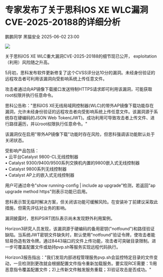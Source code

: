 #  专家发布了关于思科IOS XE WLC漏洞CVE-2025-20188的详细分析   
鹏鹏同学  黑猫安全   2025-06-02 23:00  
  
![](https://mmbiz.qpic.cn/sz_mmbiz_png/8dBEfDPEce9sXQEbl1cgibrsr941GQtlicsEjjS8yylCeC8icaryN30dFAzSqJN1s0ibeWicVJPm9Rtw3EaA1qzCbFQ/640?wx_fmt=png&from=appmsg "")  
  
关于思科IOS XE WLC重大漏洞CVE-2025-20188的细节现已公开， exploitation（利用）风险随之升高。  
  
5月初，思科发布软件更新修复了这个CVSS评分达10分的漏洞。未经身份验证的远程攻击者可利用该漏洞向受影响系统上传任意文件。  
  
攻击者通过向AP镜像下载接口发送特制HTTPS请求即可利用该漏洞，可能获取root权限并执行任意命令。  
  
思科公告称："思科IOS XE无线局域网控制器(WLC)的带外AP镜像下载功能存在漏洞，允许未经身份验证的远程攻击者向受影响系统上传任意文件。该漏洞源于系统存在硬编码的JSON Web Token(JWT)。成功利用可导致攻击者上传文件、进行路径遍历，并以root权限执行任意命令。"  
  
该漏洞仅在启用"带外AP镜像下载"功能时存在风险，但思科强调该功能默认处于关闭状态。  
  
受影响产品包括：  
• 云平台Catalyst 9800-CL无线控制器  
• Catalyst 9300/9400/9500系列交换机内置的9800嵌入式无线控制器  
• Catalyst 9800系列无线控制器  
• Catalyst AP上的嵌入式无线控制器  
  
用户可通过命令"show running-config | include ap upgrade"检测，若返回"ap upgrade method https"则表示功能已启用。  
  
思科表示暂无临时解决方案，但关闭该功能可缓解风险。在安装补丁前建议采取此措施，但需先评估对业务的影响。  
  
漏洞披露时，思科PSIRT团队表示尚未发现野外利用案例。  
  
Horizon3研究人员发现，该漏洞源于硬编码的备用密钥("notfound")和路径验证缺陷。当系统JWT密钥文件缺失时，默认使用"notfound"验证令牌，使攻击者能轻易伪造有效令牌。通过8443端口的文件上传功能，攻击者可突破目录限制。进一步可覆盖配置文件或劫持pvp.sh等服务实现远程代码执行。  
  
Horizon3报告指出："我们发现内部进程管理服务pvp.sh会监控特定目录的文件变动，一旦检测到更改就会根据配置文件指令重新加载服务。要实现RCE需要：1)用恶意指令覆盖配置文件；2)上传新文件触发服务重载；3)验证攻击是否成功。"  
  
  
